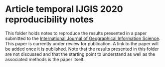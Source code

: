 # Article temporal IJGIS 2020 reproducibility notes

This folder holds notes to reproduce the results presented in a paper submitted
to the [International Journal of Geographical Information Science](https://www.tandfonline.com/toc/tgis20/current).
This paper is currently under review for publication. A link to the paper will
be added once it is published. Note that the results presented in this folder
are not discussed and that the starting point to understand as well as the associated methods is the paper itself.
